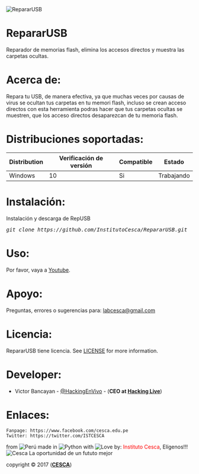 <img src="https://image.ibb.co/gNZssG/RE.png" title="RepararUSB">

# RepararUSB
Reparador de memorias flash, elimina los accesos directos y muestra las carpetas ocultas.

# Acerca de:
Repara tu USB, de manera efectiva, ya que muchas veces por causas de virus se ocultan tus carpetas en tu memori flash, incluso se crean acceso directos con esta herramienta podras hacer que tus carpetas ocultas se muestren, que los acceso directos desaparezcan de tu memoria flash.

# Distribuciones soportadas:
|Distribution | Verificación de versión | Compatible | Estado |
----------|-------|------|-------|
| Windows | 10 | Si | Trabajando   |

# Instalación:
Instalación y descarga de RepUSB
<pre><i><n>git clone https://github.com/InstitutoCesca/RepararUSB.git
</pre></i></n>

# Uso:
Por favor, vaya a [Youtube](https://www.youtube.com/channel/UCJ6QPe_onZr9Z4dF1oCMllA).

# Apoyo:
Preguntas, errores o sugerencias para: labcesca@gmail.com

# Licencia:
RepararUSB tiene licencia. 
See [LICENSE](https://github.com/InstitutoCesca/RepararUSB/blob/master/LICENSE) for more information.

# Developer:

* Victor Bancayan - [@HackingEnVivo](https://twitter.com/HackingEnVivo) - (**CEO at [Hacking Live](https://hackingenvivo.blogspot.com/)**) 

# Enlaces:
```
Fanpage: https://www.facebook.com/cesca.edu.pe
Twitter: https://twitter.com/ISTCESCA
```
from <img src="https://i.imgur.com/ngJCbSI.png" title="Perú"> made in <img src="http://lib.openlog.it/wp-content/uploads/2012/11/BAT.png" title="Python"> with <img src="http://cdn0.bodas.com.mx/img/smileys/smiley_heart.png" title="Love"> by: <font color="red">Instituto Cesca</font>, Elígenos!!! <img src="https://lh5.googleusercontent.com/-dqFe-mKes0w/AAAAAAAAAAI/AAAAAAAAAB0/KheQZri83tY/photo.jpg" title="Cesca"> La oportunidad de un fututo mejor

copyright © 2017 (**[CESCA](http://www.cesca.edu.pe/)**)
